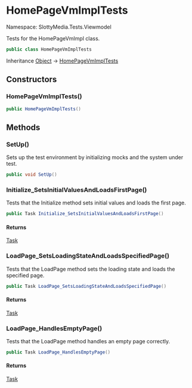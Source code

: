 # HomePageVmImplTests

Namespace: SlottyMedia.Tests.Viewmodel

Tests for the HomePageVmImpl class.

```csharp
public class HomePageVmImplTests
```

Inheritance [Object](https://docs.microsoft.com/en-us/dotnet/api/system.object) → [HomePageVmImplTests](./slottymedia.tests.viewmodel.homepagevmimpltests.md)

## Constructors

### **HomePageVmImplTests()**

```csharp
public HomePageVmImplTests()
```

## Methods

### **SetUp()**

Sets up the test environment by initializing mocks and the system under test.

```csharp
public void SetUp()
```

### **Initialize_SetsInitialValuesAndLoadsFirstPage()**

Tests that the Initialize method sets initial values and loads the first page.

```csharp
public Task Initialize_SetsInitialValuesAndLoadsFirstPage()
```

#### Returns

[Task](https://docs.microsoft.com/en-us/dotnet/api/system.threading.tasks.task)<br>

### **LoadPage_SetsLoadingStateAndLoadsSpecifiedPage()**

Tests that the LoadPage method sets the loading state and loads the specified page.

```csharp
public Task LoadPage_SetsLoadingStateAndLoadsSpecifiedPage()
```

#### Returns

[Task](https://docs.microsoft.com/en-us/dotnet/api/system.threading.tasks.task)<br>

### **LoadPage_HandlesEmptyPage()**

Tests that the LoadPage method handles an empty page correctly.

```csharp
public Task LoadPage_HandlesEmptyPage()
```

#### Returns

[Task](https://docs.microsoft.com/en-us/dotnet/api/system.threading.tasks.task)<br>
